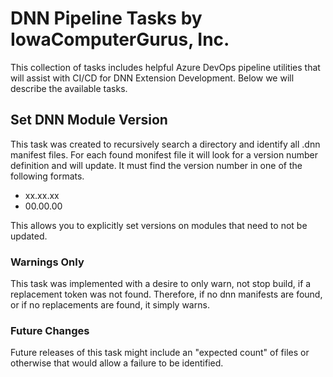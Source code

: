 # DNN Pipeline Tasks by IowaComputerGurus, Inc.
This collection of tasks includes helpful Azure DevOps pipeline utilities that will assist with CI/CD for DNN Extension Development.  Below we will describe the available tasks.

## Set DNN Module Version

This task was created to recursively search a directory and identify all .dnn manifest files.  For each found monifest file it will look for a version number definition and will update.  It must find the version number in one of the following formats.

* xx.xx.xx
* 00.00.00

This allows you to explicitly set versions on modules that need to not be updated.

### Warnings Only

This task was implemented with a desire to only warn, not stop build, if a replacement token was not found.  Therefore, if no dnn manifests are found, or if no replacements are found, it simply warns.

### Future Changes

Future releases of this task might include an "expected count" of files or otherwise that would allow a failure to be identified.